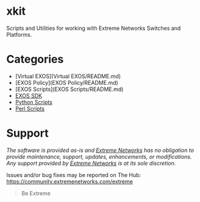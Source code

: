 # xkit
Scripts and Utilities for working with Extreme Networks Switches and Platforms.

# Categories
* [Virtual EXOS](Virtual EXOS/README.md)
* [EXOS Policy](EXOS Policy/README.md)
* [EXOS Scripts](EXOS Scripts/README.md)
* [EXOS SDK](SDK/README.md)
* [Python Scripts](Python/README.md)
* [Perl Scripts](Perl/README.md)

# Support
_The software is provided as-is and [Extreme Networks](http://www.extremenetworks.com/) has no obligation to provide maintenance, support, updates, enhancements, or modifications. Any support provided by [Extreme Networks](http://www.extremenetworks.com/) is at its sole discretion._

Issues and/or bug fixes may be reported on The Hub:
https://community.extremenetworks.com/extreme

>Be Extreme
